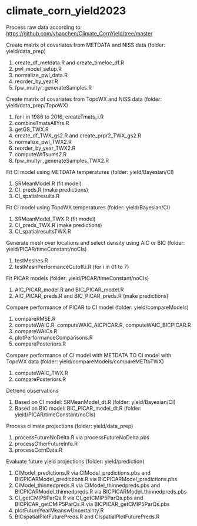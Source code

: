 # climate_corn_yield2023

Process raw data according to: https://github.com/yhaochen/Climate_CornYield/tree/master

Create matrix of covariates from METDATA and NISS data (folder: yield/data_prep)
1. create_df_metdata.R and create_timeloc_df.R
2. pwl_model_setup.R
3. normalize_pwl_data.R
4. reorder_by_year.R
5. fpw_multyr_generateSamples.R

Create matrix of covariates from TopoWX and NISS data (folder: yield/data_prep/TopoWX)
1. for i in 1986 to 2016, createTmats_i.R
2. combineTmatsAllYrs.R
3. getGS_TWX.R
4. create_df_TWX_gs2.R and create_prpr2_TWX_gs2.R 
5. normalize_pwl_TWX2.R
6. reorder_by_year_TWX2.R
7. computeWtTsums2.R
8. fpw_multyr_generateSamples_TWX2.R

Fit CI model using METDATA temperatures (folder: yield/Bayesian/CI)
1. SRMeanModel.R (fit model)
2. CI_preds.R (make predictions)
3. CI_spatialresults.R

Fit CI model using TopoWX temperatures (folder: yield/Bayesian/CI)
1. SRMeanModel_TWX.R (fit model)
2. CI_preds_TWX.R (make predictions)
3. CI_spatialresultsTWX.R

Generate mesh over locations and select density using AIC or BIC (folder: yield/PICAR/timeConstant/noCIs)
1. testMeshes.R
2. 	testMeshPerformanceCutoff.i.R (for i in 01 to 7) 

Fit PICAR models (folder: yield/PICAR/timeConstant/noCIs)
1. AIC_PICAR_model.R and BIC_PICAR_model.R
2. AIC_PICAR_preds.R and BIC_PICAR_preds.R (make predictions)

Compare performance of PICAR to CI model (folder: yield/compareModels)
1. compareRMSE.R
2. computeWAIC.R, computeWAIC_AICPICAR.R, computeWAIC_BICPICAR.R
3. compareWAICs.R
4. plotPerformanceComparisons.R
5. comparePosteriors.R

Compare performance of CI model with METDATA TO CI model with TopoWX data (folder: yield/compareModels/compareMETtoTWX)
1. computeWAIC_TWX.R
2. comparePosteriors.R

Detrend observations
1. Based on CI model: SRMeanModel_dt.R (folder: yield/Bayesian/CI)
2. Based on BIC model: BIC_PICAR_model_dt.R (folder: yield/PICAR/timeConstant/noCIs)

Process climate projections (folder: yield/data_prep)
1. processFutureNoDelta.R via processFutureNoDelta.pbs
2. processOtherFutureInfo.R
3. processCornData.R

Evaluate future yield projections (folder: yield/prediction)

1. CIModel_predictions.R via CIModel_predictions.pbs and  BICPICARModel_predictions.R via BICPICARModel_predictions.pbs
2. CIModel_thinnedpreds.R via CIModel_thinnedpreds.pbs and BICPICARModel_thinnedpreds.R via BICPICARModel_thinnedpreds.pbs
3. CI_getCMIP5ParQs.R via CI_getCMIP5ParQs.pbs and BICPICAR_getCMIP5ParQs.R via BICPICAR_getCMIP5ParQs.pbs
4. plotFutureYearMeanswUncertainty.R
5. BICspatialPlotFuturePreds.R and CIspatialPlotFuturePreds.R

